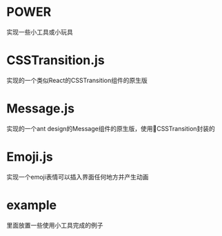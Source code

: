 # POWER
实现一些小工具或小玩具

# CSSTransition.js
实现的一个类似React的CSSTransition组件的原生版

# Message.js
实现的一个ant design的Message组件的原生版，使用CSSTransition封装的

# Emoji.js
实现一个emoji表情可以插入界面任何地方并产生动画

# example
里面放置一些使用小工具完成的例子